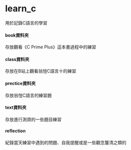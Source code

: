# learn_c
用於記錄C語言的學習

#### book資料夾
存放觀看《C Prime Plus》這本書過程中的練習

#### class資料夾
存放在B站上觀看翁愷C語言十的練習

#### prectice資料夾
存放翁愷C語言的練習題

#### text資料夾
存放進行測資的一些題目練習


#### reflection
紀錄當天練習中遇到的問題、自我提醒或是一些觀念釐清之類的
